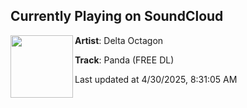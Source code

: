## Currently Playing on SoundCloud

[<img align="left" width="100" src="https://i1.sndcdn.com/artworks-PbscSPBWLsVurVxm-yEdduA-t500x500.jpg">](https://soundcloud.com/deltaoctagon/panda)

**Artist**: Delta Octagon 

**Track**: Panda (FREE DL)

Last updated at 4/30/2025, 8:31:05 AM
